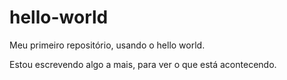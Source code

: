 # hello-world
Meu primeiro repositório, usando o hello world.


Estou escrevendo algo a mais, para ver o que está acontecendo.
